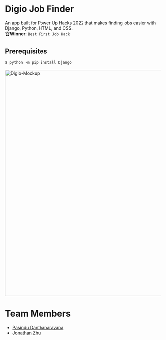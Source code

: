 # Digio Job Finder
An app built for Power Up Hacks 2022 that makes finding jobs easier with Django, Python, HTML, and CSS.
<br>
🏆**Winner**: ```Best First Job Hack```

## Prerequisites 
```$ python -m pip install Django```
<br>
<br>
<img alt="Digio-Mockup" width="730" src="https://i.ibb.co/cY521V9/digio-mockup.jpg">


# Team Members
* [Pasindu Danthanarayana](https://github.com/pasindu651)
* [Jonathan Zhu](https://github.com/jiasunzhu613)
